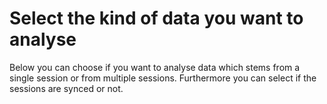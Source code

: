 # Select the kind of data you want to analyse

Below you can choose if you want to analyse data which stems from a single session or from multiple sessions. Furthermore you can select if the sessions are synced or not.